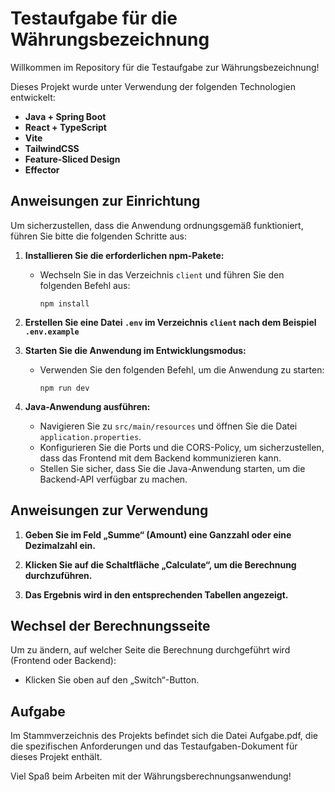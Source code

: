 <h1>Testaufgabe für die Währungsbezeichnung</h1>

<p>Willkommen im Repository für die Testaufgabe zur Währungsbezeichnung!</p>

<p>Dieses Projekt wurde unter Verwendung der folgenden Technologien entwickelt:</p>

<ul>
  <li>
    <strong>Java + Spring Boot</strong>
  </li>
  <li>
    <strong>React + TypeScript</strong>
  </li>
  <li>
    <strong>Vite</strong>
  </li>
  <li>
    <strong>TailwindCSS</strong>
  </li>
  <li>
    <strong>Feature-Sliced Design</strong>
  </li>
  <li>
    <strong>Effector</strong>
  </li>
</ul>

<h2>Anweisungen zur Einrichtung</h2>

<p>Um sicherzustellen, dass die Anwendung ordnungsgemäß funktioniert, führen Sie bitte die folgenden Schritte aus:</p>

<ol>
    <li><p><strong>Installieren Sie die erforderlichen npm-Pakete:</strong></p></li>
    <ul>
        <li>Wechseln Sie in das Verzeichnis <code>client</code> und führen Sie den folgenden Befehl aus:</li>
        <p>
            <code>npm install</code>
        </p>
    </ul>
    <li><p><strong>Erstellen Sie eine Datei <code>.env</code> im Verzeichnis <code>client</code> nach dem Beispiel <code>.env.example</code></strong></p></li>
    <li><p><strong>Starten Sie die Anwendung im Entwicklungsmodus:</strong></p></li>
    <ul>
        <li>Verwenden Sie den folgenden Befehl, um die Anwendung zu starten:</li>
        <p>
            <code>npm run dev</code>
        </p>
    </ul>
    <li><p><strong>Java-Anwendung ausführen:</strong></p></li>
    <ul>
      <li>Navigieren Sie zu <code>src/main/resources</code> und öffnen Sie die Datei <code>application.properties</code>.</li>
        <li>Konfigurieren Sie die Ports und die CORS-Policy, um sicherzustellen, dass das Frontend mit dem Backend kommunizieren kann.</li>
        <li>Stellen Sie sicher, dass Sie die Java-Anwendung starten, um die Backend-API verfügbar zu machen.</li>
    </ul>
</ol>

<h2>Anweisungen zur Verwendung</h2>

<ol>
    <li><p><strong>Geben Sie im Feld „Summe“ (Amount) eine Ganzzahl oder eine Dezimalzahl ein.</strong></p></li>
    <li><p><strong>Klicken Sie auf die Schaltfläche „Calculate“, um die Berechnung durchzuführen.</strong></p></li>
    <li><p><strong>Das Ergebnis wird in den entsprechenden Tabellen angezeigt.</strong></p></li>
</ol>

<h2>Wechsel der Berechnungsseite</h2>

<p>Um zu ändern, auf welcher Seite die Berechnung durchgeführt wird (Frontend oder Backend):</p>

<ul>
    <li><p>Klicken Sie oben auf den „Switch“-Button.</p></li>
</ul>

<h2>Aufgabe</h2>

<p>Im Stammverzeichnis des Projekts befindet sich die Datei Aufgabe.pdf, die die spezifischen Anforderungen und das Testaufgaben-Dokument für dieses Projekt enthält.</p>

<p>Viel Spaß beim Arbeiten mit der Währungsberechnungsanwendung!</p>
